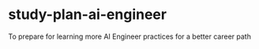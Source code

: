 # study-plan-ai-engineer
To prepare for learning more AI Engineer practices for a better career path
